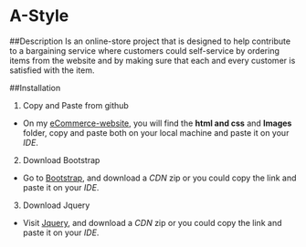 # A-Style 
##Description
Is an online-store project that is designed to help contribute to a bargaining service where customers could self-service by ordering items from the website and by making sure that each and every customer is satisfied with the item. 

##Installation
1. Copy and Paste from github
 * On my [eCommerce-website](https://www.github.com/G1F7/eCommerce-website), you will find the **html and css** and **Images** folder, copy and paste both on      your local machine and paste it on your *IDE*.

2. Download Bootstrap
 * Go to [Bootstrap](https://www.bootstrap.com), and download a *CDN* zip or you could copy the link and paste it on your *IDE*.
 
3. Download Jquery
 * Visit [Jquery](https://www.jquery.com), and download a *CDN* zip or you could copy the link and paste it on your *IDE*. 

